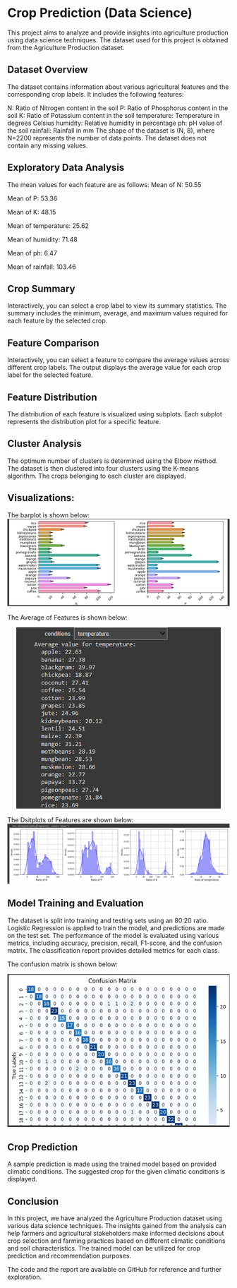 # Crop Prediction (Data Science)
This project aims to analyze and provide insights into agriculture production using data science techniques. The dataset used for this project is obtained from the Agriculture Production dataset.

## Dataset Overview
The dataset contains information about various agricultural features and the corresponding crop labels. It includes the following features:

N: Ratio of Nitrogen content in the soil
P: Ratio of Phosphorus content in the soil
K: Ratio of Potassium content in the soil
temperature: Temperature in degrees Celsius
humidity: Relative humidity in percentage
ph: pH value of the soil
rainfall: Rainfall in mm
The shape of the dataset is (N, 8), where N=2200 represents the number of data points. The dataset does not contain any missing values.

## Exploratory Data Analysis
The mean values for each feature are as follows:
Mean of N: 50.55

Mean of P: 53.36

Mean of K: 48.15

Mean of temperature: 25.62

Mean of humidity: 71.48

Mean of ph: 6.47

Mean of rainfall: 103.46

## Crop Summary
Interactively, you can select a crop label to view its summary statistics. The summary includes the minimum, average, and maximum values required for each feature by the selected crop.

## Feature Comparison
Interactively, you can select a feature to compare the average values across different crop labels. The output displays the average value for each crop label for the selected feature.

## Feature Distribution
The distribution of each feature is visualized using subplots. Each subplot represents the distribution plot for a specific feature.

## Cluster Analysis
The optimum number of clusters is determined using the Elbow method. The dataset is then clustered into four clusters using the K-means algorithm. The crops belonging to each cluster are displayed.

## Visualizations:

The barplot is shown below:
![BarPlot](https://github.com/waleedahmed0001/Crop_Prediction/blob/main/Visualizations/Barplot.PNG)


The Average of Features is shown below:
<div align="center">
  <img src="https://github.com/waleedahmed0001/Crop_Prediction/blob/main/Visualizations/Average.PNG" alt="Features Mean">
</div>




The Dsitplots of Features are shown below:
![Average](https://github.com/waleedahmed0001/Crop_Prediction/blob/main/Visualizations/Distplots.PNG)



## Model Training and Evaluation
The dataset is split into training and testing sets using an 80:20 ratio. Logistic Regression is applied to train the model, and predictions are made on the test set. The performance of the model is evaluated using various metrics, including accuracy, precision, recall, F1-score, and the confusion matrix. The classification report provides detailed metrics for each class.

The confusion matrix is shown below:

<div align="center">
  <img src="https://github.com/waleedahmed0001/Crop_Prediction/blob/main/Visualizations/Confusion_Matrix.PNG" alt="Confusion Matrix">
</div>


## Crop Prediction
A sample prediction is made using the trained model based on provided climatic conditions. The suggested crop for the given climatic conditions is displayed.

## Conclusion
In this project, we have analyzed the Agriculture Production dataset using various data science techniques. The insights gained from the analysis can help farmers and agricultural stakeholders make informed decisions about crop selection and farming practices based on different climatic conditions and soil characteristics. The trained model can be utilized for crop prediction and recommendation purposes.

The code and the report are available on GitHub for reference and further exploration.
